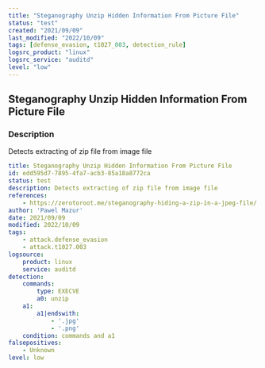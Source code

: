 ```yaml
---
title: "Steganography Unzip Hidden Information From Picture File"
status: "test"
created: "2021/09/09"
last_modified: "2022/10/09"
tags: [defense_evasion, t1027_003, detection_rule]
logsrc_product: "linux"
logsrc_service: "auditd"
level: "low"
---
```


## Steganography Unzip Hidden Information From Picture File

### Description

Detects extracting of zip file from image file

```yml
title: Steganography Unzip Hidden Information From Picture File
id: edd595d7-7895-4fa7-acb3-85a18a8772ca
status: test
description: Detects extracting of zip file from image file
references:
    - https://zerotoroot.me/steganography-hiding-a-zip-in-a-jpeg-file/
author: 'Pawel Mazur'
date: 2021/09/09
modified: 2022/10/09
tags:
    - attack.defense_evasion
    - attack.t1027.003
logsource:
    product: linux
    service: auditd
detection:
    commands:
        type: EXECVE
        a0: unzip
    a1:
        a1|endswith:
            - '.jpg'
            - '.png'
    condition: commands and a1
falsepositives:
    - Unknown
level: low

```
